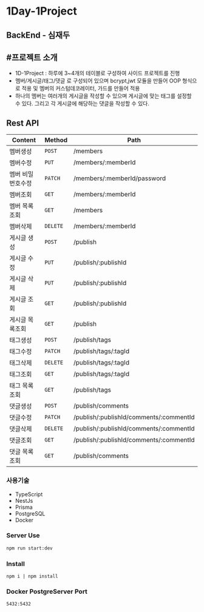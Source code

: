 # 1Day-1Project

## BackEnd - 심재두

## #프로젝트 소개
- 1D-1Project : 하루에 3~4개의 테이블로 구성하여 사이드 프로젝트를 진행
- 멤버/게시글/태그/댓글 로 구성되어 있으며 bcrypt,jwt 모듈을 만들어 OOP 형식으로 적용 및
멤버의 커스텀데코레이터, 가드를 만들어 적용
- 하나의 멤버는 여러개의 게시글을 작성할 수 있으며 게시글에 맞는 태그를 설정할 수 있다.
그리고 각 게시글에 해당하는 댓글을 작성할 수 있다.

## Rest API
| Content   | Method   | Path                                    |
|-----------|----------|-----------------------------------------|
| 멤버생성      | `POST`   | /members                                |
| 멤버수정      | `PUT`    | /members/:memberId                      |
| 멤버 비밀번호수정 | `PATCH`  | /members/:memberId/password             |
| 멤버조회      | `GET`    | /members/:memberId                      |
| 멤버 목록조회   | `GET`    | /members                                |
| 멤버삭제      | `DELETE` | /members/:memberId                      |
| 게시글 생성    | `POST`   | /publish                                |
| 게시글 수정    | `PUT`    | /publish/:publishId                     |
| 게시글 삭제    | `PUT`    | /publish/:publishId                     |
| 게시글 조회    | `GET`    | /publish/:publishId                     |
| 게시글 목록조회  | `GET`    | /publish                                |
| 태그생성      | `POST`   | /publish/tags                           |
| 태그수정      | `PATCH`  | /publish/tags/:tagId                    |
| 태그삭제      | `DELETE` | /publish/tags/:tagId                    |
| 태그조회      | `GET`    | /publish/tags/:tagId                    |
| 태그 목록조회   | `GET`    | /publish/tags                           |
| 댓글생성      | `POST`   | /publish/comments                       |
| 댓글수정      | `PATCH`  | /publish/:publishId/comments/:commentId |
| 댓글삭제      | `DELETE` | /publish/:publishId/comments/:commentId |
| 댓글조회      | `GET`    | /publish/:publishId/comments/:commentId |
| 댓글 목록조회   | `GET`    | /publish/comments                       |


### 사용기술

- TypeScript
- NestJs
- Prisma
- PostgreSQL
- Docker



### Server Use

```bash
npm run start:dev
```

### Install
```angular2html
npm i | npm install
```

### Docker PostgreServer Port
```angular2html
5432:5432
```